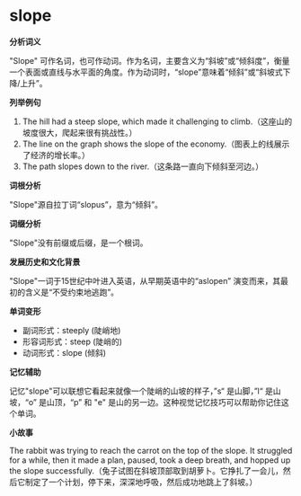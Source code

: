 # slope

**分析词义**

  

"Slope" 可作名词，也可作动词。作为名词，主要含义为“斜坡”或“倾斜度”，衡量一个表面或直线与水平面的角度。作为动词时，“slope”意味着“倾斜”或“斜坡式下降/上升”。

  

**列举例句**

  

1.  The hill had a steep slope, which made it challenging to climb.（这座山的坡度很大，爬起来很有挑战性。）
2.  The line on the graph shows the slope of the economy.（图表上的线展示了经济的增长率。）
3.  The path slopes down to the river.（这条路一直向下倾斜至河边。）

  

**词根分析**

  

"Slope"源自拉丁词“slopus”，意为“倾斜”。

  

**词缀分析**

  

"Slope"没有前缀或后缀，是一个根词。

  

**发展历史和文化背景**

  

"Slope"一词于15世纪中叶进入英语，从早期英语中的“aslopen” 演变而来，其最初的含义是“不受约束地逃跑”。

  

**单词变形**

  

*   副词形式：steeply (陡峭地)
*   形容词形式：steep (陡峭的)
*   动词形式：slope (倾斜)

  

**记忆辅助**

  

记忆"slope"可以联想它看起来就像一个陡峭的山坡的样子，”s“ 是山脚，”l“ 是山坡，“o” 是山顶，“p” 和 "e" 是山的另一边。这种视觉记忆技巧可以帮助你记住这个单词。

  

**小故事**

  

The rabbit was trying to reach the carrot on the top of the slope. It struggled for a while, then it made a plan, paused, took a deep breath, and hopped up the slope successfully.（兔子试图在斜坡顶部取到胡萝卜。它挣扎了一会儿，然后它制定了一个计划，停下来，深深地呼吸，然后成功地跳上了斜坡。）
